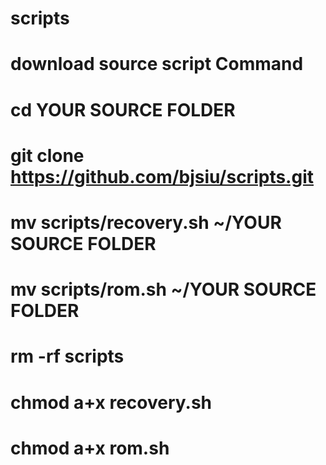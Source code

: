 # scripts

# download source script Command

# cd YOUR SOURCE FOLDER
# git clone https://github.com/bjsiu/scripts.git
# mv scripts/recovery.sh ~/YOUR SOURCE FOLDER
# mv scripts/rom.sh ~/YOUR SOURCE FOLDER
# rm -rf scripts
# chmod a+x recovery.sh
# chmod a+x rom.sh
